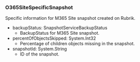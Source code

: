 ### O365SiteSpecificSnapshot
Specific information for M365 Site snapshot created on Rubrik.

- backupStatus: SnapshotServiceBackupStatus
  - BackupStatus for M365 Site snapshot.
- percentOfObjectsSkipped: System.Int32
  - Percentage of children objects missing in the snapshot.
- snapshotId: System.String
  - ID of the snapshot.
